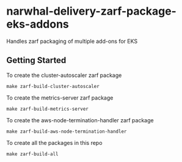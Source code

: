 # narwhal-delivery-zarf-package-eks-addons
Handles zarf packaging of multiple add-ons for EKS

## Getting Started
To create the cluster-autoscaler zarf package

``` shell
make zarf-build-cluster-autoscaler
```

To create the metrics-server zarf package

``` shell
make zarf-build-metrics-server
```

To create the aws-node-termination-handler zarf package

``` shell
make zarf-build-aws-node-termination-handler
```

To create all the packages in this repo

``` shell
make zarf-build-all
```
